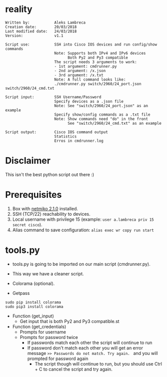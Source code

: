 # reality

```
Written by:           Aleks Lambreca
Creation date:        20/03/2018
Last modified date:   24/03/2018
Version:              v1.1

Script use:           SSH into Cisco IOS devices and run config/show commands
                      Note: Supports both IPv4 and IPv6 devices
                            Both Py2 and Py3 compatible
                      The script needs 3 arguments to work:
                      - 1st argument: cmdrunner.py
                      - 2nd argument: /x.json
                      - 3rd argument: /x.txt
                      Note: A full command looks like:
                      ./cmdrunner.py switch/2960/24_port.json switch/2960/24_cmd.txt

Script input:         SSH Username/Password
                      Specify devices as a .json file
                      Note: See "switch/2960/24_port.json" as an example
                      Specify show/config commands as a .txt file
                      Note: Show commands need "do" in the front
                            See "switch/2960/24_cmd.txt" as an example

Script output:        Cisco IOS command output
                      Statistics
                      Erros in cmdrunner.log
```

# Disclaimer

This isn't the best python script out there :)  

# Prerequisites

1. Box with [netmiko 2.1.0](https://github.com/ktbyers/netmiko) installed.  
2. SSH (TCP/22) reachability to devices.    
3. Local username with privilege 15 (example: `user a.lambreca priv 15 secret cisco`).
4. Alias command to save configuration: `alias exec wr copy run start`

# tools.py

- tools.py is going to be imported on our main script (cmdrunner.py). 
- This way we have a cleaner script.  

- Colorama (optional).
- Getpass

```Cython
sudo pip install colorama
sudo pip3 install colorama
```

- Function (get_input)
    - Get input that is both Py2 and Py3 compatible.st
- Function (get_credentials) 
    - Prompts for username
    - Prompts for password twice
        - If passwords match each other the script will continue to run
        - If password don't match each other you will get an error message `>> Passwords do not match. Try again. ` and you will prompted for password again
            - The script though will continue to run, but you should use Ctrl + C to cancel the script and try again.
